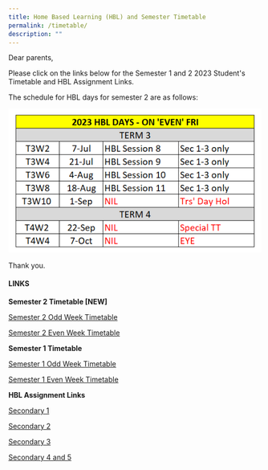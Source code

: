 ```yaml
---
title: Home Based Learning (HBL) and Semester Timetable
permalink: /timetable/
description: ""
---
```

Dear parents,

Please click on the links below for the Semester 1 and 2 2023 Student's Timetable and HBL Assignment Links.

The schedule for HBL days for semester  2 are as follows:

![](/images/HBL/semester2%202023%20hbl.PNG)

Thank you.

#### **LINKS**

**Semester  2 Timetable [NEW]**

[Semester 2 Odd Week Timetable](/files/2023%20sem%202%20timetable%20oddweek%2028%20jun.pdf)

[Semester 2 Even Week Timetable](/files/2023%20sem%202%20timetable%20even%20week%20.pdf)


**Semester 1 Timetable**

[Semester 1 Odd Week Timetable](/files/Timetable/2023-Sem-1-Timetable-Odd-Week-with-SRP-caa-13-Jan.pdf)

[Semester 1 Even Week Timetable](/files/Timetable/2023-Sem-1-Timetable-Even-Week-with-SRP-caa-13-Jan.pdf)

**HBL Assignment Links**

[Secondary 1](https://tinyurl.com/MSS2023Sec1HBLCCP-StudentView)

[Secondary 2](https://tinyurl.com/MSS2023Sec2HBLCCP-StudentView)

[Secondary 3](https://tinyurl.com/MSS2023Sec3HBLCCP-StudentView)

[Secondary 4 and 5](https://tinyurl.com/MSS2023Sec45HBLCCP-StudentView)